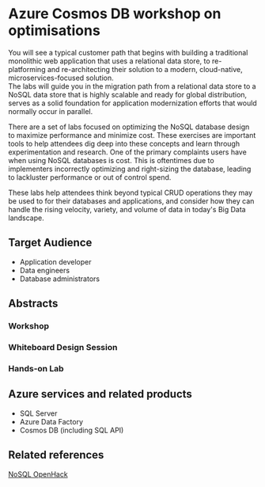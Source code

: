 # Azure Cosmos DB workshop on optimisations
You will see a typical customer path that begins with building a traditional monolithic web application that uses a relational data store, to re-platforming and re-architecting their solution to a modern, cloud-native, microservices-focused solution.  
The labs will guide you in the migration path from a relational data store to a NoSQL data store that is highly scalable and ready for global distribution, serves as a solid foundation for application modernization efforts that would normally occur in parallel. 

There are a set of labs focused on optimizing the NoSQL database design to maximize performance and minimize cost. These exercises are important tools to help attendees dig deep into these concepts and learn through experimentation and research. One of the primary complaints users have when using NoSQL databases is cost. This is oftentimes due to implementers incorrectly optimizing and right-sizing the database, leading to lackluster performance or out of control spend.

These labs help attendees think beyond typical CRUD operations they may be used to for their databases and applications, and consider how they can handle the rising velocity, variety, and volume of data in today's Big Data landscape.


## Target Audience

- Application developer
- Data engineers
- Database administrators

## Abstracts

### Workshop


### Whiteboard Design Session


### Hands-on Lab


## Azure services and related products

- SQL Server
- Azure Data Factory
- Cosmos DB (including SQL API)

## Related references
[NoSQL OpenHack](https://github.com/solliancenet/nosql-openhack)
